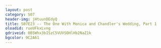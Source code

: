 ```yaml
---
layout: post 
category: S07 
header-img: jHtuunDEdyQ 
title: S07E23 -- The One With Monica and Chandler's Wedding, Part 1 
oloadid: rueUFkxLvng 
gdriveid: 0B5Whx3bISzC5VUVSOHlHb2NaZ1k 
bgcolor: 9C2A61
--- 
```

<!--more--> 
